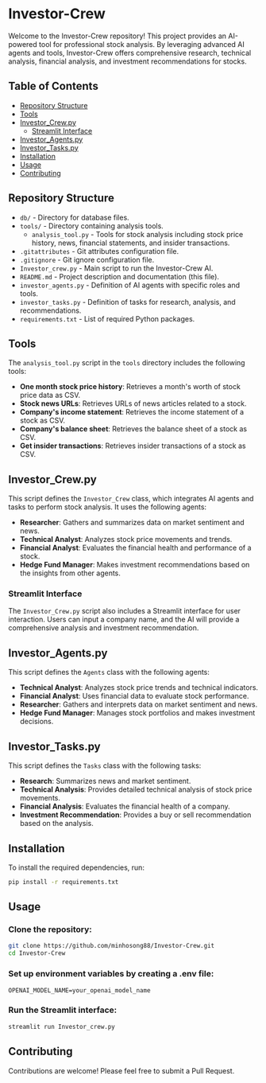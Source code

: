# Investor-Crew

Welcome to the Investor-Crew repository! This project provides an AI-powered tool for professional stock analysis. By leveraging advanced AI agents and tools, Investor-Crew offers comprehensive research, technical analysis, financial analysis, and investment recommendations for stocks.

## Table of Contents

- [Repository Structure](#repository-structure)
- [Tools](#tools)
- [Investor_Crew.py](#investor_crewpy)
  - [Streamlit Interface](#streamlit-interface)
- [Investor_Agents.py](#investor_agentspy)
- [Investor_Tasks.py](#investor_taskspy)
- [Installation](#installation)
- [Usage](#usage)
- [Contributing](#contributing)

## Repository Structure

- `db/` - Directory for database files.
- `tools/` - Directory containing analysis tools.
  - `analysis_tool.py` - Tools for stock analysis including stock price history, news, financial statements, and insider transactions.
- `.gitattributes` - Git attributes configuration file.
- `.gitignore` - Git ignore configuration file.
- `Investor_crew.py` - Main script to run the Investor-Crew AI.
- `README.md` - Project description and documentation (this file).
- `investor_agents.py` - Definition of AI agents with specific roles and tools.
- `investor_tasks.py` - Definition of tasks for research, analysis, and recommendations.
- `requirements.txt` - List of required Python packages.

## Tools

The `analysis_tool.py` script in the `tools` directory includes the following tools:

- **One month stock price history**: Retrieves a month's worth of stock price data as CSV.
- **Stock news URLs**: Retrieves URLs of news articles related to a stock.
- **Company's income statement**: Retrieves the income statement of a stock as CSV.
- **Company's balance sheet**: Retrieves the balance sheet of a stock as CSV.
- **Get insider transactions**: Retrieves insider transactions of a stock as CSV.

## Investor_Crew.py

This script defines the `Investor_Crew` class, which integrates AI agents and tasks to perform stock analysis. It uses the following agents:

- **Researcher**: Gathers and summarizes data on market sentiment and news.
- **Technical Analyst**: Analyzes stock price movements and trends.
- **Financial Analyst**: Evaluates the financial health and performance of a stock.
- **Hedge Fund Manager**: Makes investment recommendations based on the insights from other agents.

### Streamlit Interface

The `Investor_Crew.py` script also includes a Streamlit interface for user interaction. Users can input a company name, and the AI will provide a comprehensive analysis and investment recommendation.

## Investor_Agents.py

This script defines the `Agents` class with the following agents:

- **Technical Analyst**: Analyzes stock price trends and technical indicators.
- **Financial Analyst**: Uses financial data to evaluate stock performance.
- **Researcher**: Gathers and interprets data on market sentiment and news.
- **Hedge Fund Manager**: Manages stock portfolios and makes investment decisions.

## Investor_Tasks.py

This script defines the `Tasks` class with the following tasks:

- **Research**: Summarizes news and market sentiment.
- **Technical Analysis**: Provides detailed technical analysis of stock price movements.
- **Financial Analysis**: Evaluates the financial health of a company.
- **Investment Recommendation**: Provides a buy or sell recommendation based on the analysis.

## Installation

To install the required dependencies, run:

```bash
pip install -r requirements.txt
```

## Usage

### Clone the repository:

```bash
git clone https://github.com/minhosong88/Investor-Crew.git
cd Investor-Crew
```

### Set up environment variables by creating a .env file:

```plaintext
OPENAI_MODEL_NAME=your_openai_model_name
```

### Run the Streamlit interface:

```bash
streamlit run Investor_crew.py
```

## Contributing
Contributions are welcome! Please feel free to submit a Pull Request.
